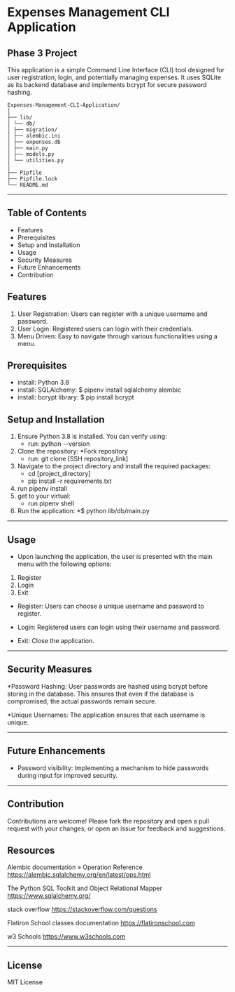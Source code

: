 # Expenses Management CLI Application

## Phase 3 Project

This application is a simple Command Line Interface (CLI) tool designed for user registration, login, and potentially managing expenses. It uses SQLite as its backend database and implements bcrypt for secure password hashing.

`````
Expenses-Management-CLI-Application/
│
├── lib/
│ └── db/
│ ├── migration/
│ ├── alembic.ini
│ ├── expenses.db
│ ├── main.py
│ ├── models.py
│ └── utilities.py
│
├── Pipfile
├── Pipfile.lock
└── README.md
`````

***

## Table of Contents

* Features
* Prerequisites
* Setup and Installation
* Usage
* Security Measures
* Future Enhancements
* Contribution

## Features 

1. User Registration: Users can register with a unique username and password.
2. User Login: Registered users can login with their credentials.
3. Menu Driven: Easy to navigate through various functionalities using a menu.

## Prerequisites

* install: Python 3.8
* install: SQLAlchemy: $ pipenv install sqlalchemy alembic
* install: bcrypt library: $ pip install bcrypt

## Setup and Installation

1. Ensure Python 3.8 is installed. You can verify using:
   * run: python --version
2. Clone the repository:
    *Fork repository
    * run: git clone [SSH repository_link]
3. Navigate to the project directory and install the required packages:
    * cd [project_directory]
    * pip install -r requirements.txt
4. run pipenv install
5. get to your virtual: 
    * run pipenv shell 
6. Run the application:
    *$ python lib/db/main.py

***

## Usage

* Upon launching the application, the user is presented with the main menu with the following options:

1. Register
2. Login
3. Exit

* Register: Users can choose a unique username and password to register.

* Login: Registered users can login using their username and password.

* Exit: Close the application.

***

## Security Measures

*Password Hashing: User passwords are hashed using bcrypt before storing in the database. This ensures that even if the database is compromised, the actual passwords remain secure.

*Unique Usernames: The application ensures that each username is unique.

***

## Future Enhancements
* Password visibility: Implementing a mechanism to hide passwords during input for improved security.

***

## Contribution
Contributions are welcome! Please fork the repository and open a pull request with your changes, or open an issue for feedback and suggestions.

## Resources

Alembic documentation » Operation Reference
https://alembic.sqlalchemy.org/en/latest/ops.html

The Python SQL Toolkit and Object Relational Mapper
https://www.sqlalchemy.org/

stack overflow 
https://stackoverflow.com/questions

Flatiron School classes documentation 
https://flatironschool.com

w3 Schools
https://www.w3schools.com

*** 

## License 
MIT License






  
